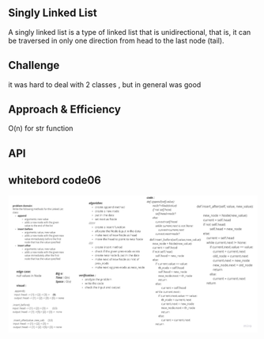 ## Singly Linked List
A singly linked list is a type of linked list that is unidirectional, that is, it can be traversed in only one direction from head to the last node (tail).

## Challenge
it was hard to deal with 2 classes , but in general was good

## Approach & Efficiency
O(n) for str function

## API



## whitebord code06
![](./code06.jpg)

